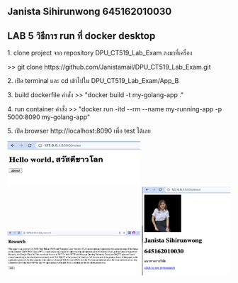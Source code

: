 ## Janista Sihirunwong 645162010030

## LAB 5 วิธีการ run ที่ docker desktop

<p>1. clone project จาก repository DPU_CT519_Lab_Exam ลงมาที่เครื่อง  </p>
<p>>> git clone https://github.com/Janistamail/DPU_CT519_Lab_Exam.git</p>
<p>2. เปิด terminal และ cd เข้าไปใน DPU_CT519_Lab_Exam/App_B</p>
<p>3. build dockerfile คำสั่ง >> "docker build -t my-golang-app ."</p>
<p>4. run container คำสั่ง  >> "docker run -itd --rm --name my-running-app -p 5000:8090 my-golang-app"</p>
<p>5. เปิด browser http://localhost:8090 เพื่อ test ได้เลย</p>
<img width="300px" height="100px" src="https://github.com/Janistamail/DPU_CT519_Lab5/blob/master/html/test3.png?raw=true">
<img width="300px" height="100px" src="https://github.com/Janistamail/DPU_CT519_Lab5/blob/master/html/test2.png?raw=true">
<img width="200px" height="200px" src="https://github.com/Janistamail/DPU_CT519_Lab5/blob/master/html/test.png?raw=true">
